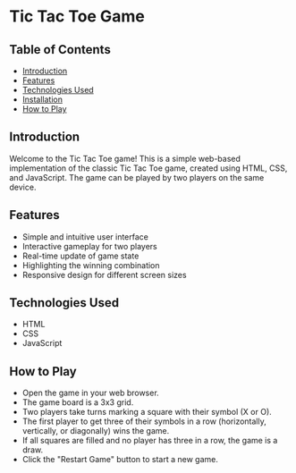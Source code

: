 # Tic Tac Toe Game

## Table of Contents

- [Introduction](#introduction)
- [Features](#features)
- [Technologies Used](#technologies-used)
- [Installation](#installation)
- [How to Play](#how-to-play)

## Introduction

Welcome to the Tic Tac Toe game! This is a simple web-based implementation of the classic Tic Tac Toe game, created using HTML, CSS, and JavaScript. The game can be played by two players on the same device.

## Features

- Simple and intuitive user interface
- Interactive gameplay for two players
- Real-time update of game state
- Highlighting the winning combination
- Responsive design for different screen sizes

## Technologies Used

- HTML
- CSS
- JavaScript

## How to Play
- Open the game in your web browser.
- The game board is a 3x3 grid.
- Two players take turns marking a square with their symbol (X or O).
- The first player to get three of their symbols in a row (horizontally, vertically, or diagonally) wins the game.
- If all squares are filled and no player has three in a row, the game is a draw.
- Click the "Restart Game" button to start a new game.
